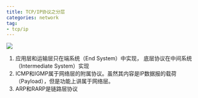 ```yaml
---
title: TCP/IP协议之分层  
categories: network  
tag:    
- tcp/ip
---
```

![](http://oda58fqub.bkt.clouddn.com/14891227495745.jpg)    

1. 应用层和运输层只在端系统（End System）中实现， 底层协议在中间系统（Intermediate System）实现  
2. ICMP和IGMP属于网络层的附属协议。虽然其内容是IP数据报的载荷（Payload），但是功能上讲属于网络层。  
3. ARP和RARP是链路层协议





